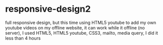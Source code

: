 # responsive-design2
full responsive design, but this time using HTML5 youtube to add my own youtube videos on my offline website, it can work while it offline (no server), I used HTML5, HTML5 youtube, CSS3,  mailto, media query, I did it less than 4 hours
